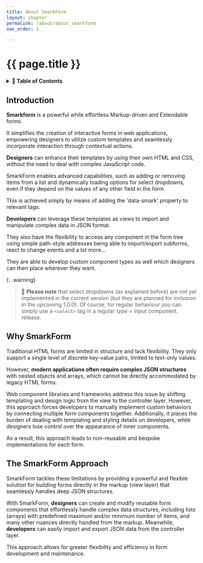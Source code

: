 ```yaml
---
title: About SmarkForm
layout: chapter
permalink: /about/about_smarkform
nav_order: 1

---
```


# {{ page.title }}

<details>
<summary>
<strong>📖 Table of Contents</strong>
</summary>

  {{ "
<!-- vim-markdown-toc GitLab -->

* [Introduction](#introduction)
* [Why SmarkForm](#why-smarkform)
* [The SmarkForm Approach](#the-smarkform-approach)

<!-- vim-markdown-toc -->
       " | markdownify }}

</details>


## Introduction

<b>Smarkform</b> is a powerful while effortless Markup-driven and Extendable forms.
   
It simplifies the creation of interactive forms in web applications, empowering designers to utilize custom templates and seamlessly incorporate interaction through contextual actions.

**Designers** can enhance their templates by using their own HTML and CSS, without
the need to deal with complex JavaScript code.

SmarkForm enables advanced
capabilities, such as adding or removing items from a list and dynamically loading options for select dropdowns, even if they depend on the values of any
other field in the form.

This is achieved simply by means of adding the 'data-smark'
property to relevant tags.

**Developers** can leverage these templates as views to import and manipulate complex data in JSON format.

They also have the flexibility to access any component in the form tree using simple path-style addresses being able to import/export subforms, react to change events and a lot more…

They are able to develop custom component types as well which designers can then place wherever they want.

{: .warning}
> 🚧 **Please note** that select dropdowns (as explained before) are not yet implemented in the
> current version (but they are planned for inclusion in the upcoming 1.0.0). Of course, for regular behaviour you can simply use a `<select>` tag in a regular *type = input* component.
> release.


## Why SmarkForm

Traditional HTML forms are limited in structure and lack flexibility. They only
support a single level of discrete key-value pairs, limited to text-only
values.

However, **modern applications often require complex JSON structures** with
nested objects and arrays, which cannot be directly accommodated by legacy
HTML forms.

Web component libraries and frameworks address this issue by shifting
templating and design logic from the view to the controller layer. However,
this approach forces developers to manually implement custom behaviors by
connecting multiple form components together. Additionally, it places the
burden of dealing with templating and styling details on developers, while
designers lose control over the appearance of inner components.

As a result, this approach leads to non-reusable and bespoke implementations
for each form.


## The SmarkForm Approach

SmarkForm tackles these limitations by providing a powerful and flexible
solution for building forms directly in the markup (view layer) that seamlessly
handles deep JSON structures.

With SmarkForm, **designers** can create and modify reusable form components
that effortlessly handle complex data structures, including lists (arrays) with
predefined maximum and/or minimum number of items, and many other nuances
directly handled from the markup. Meanwhile, **developers** can easily import
and export JSON data from the controller layer.

This approach allows for greater flexibility and efficiency in form development
and maintenance.


